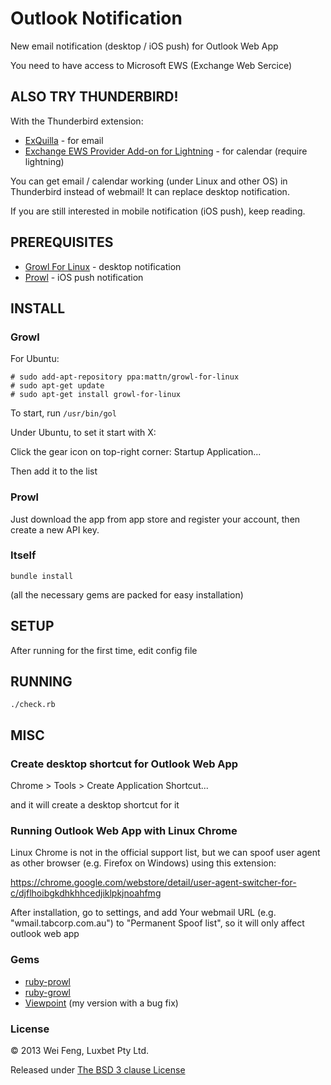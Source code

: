 # Outlook Notification

New email notification (desktop / iOS push) for Outlook Web App

You need to have access to Microsoft EWS (Exchange Web Sercice)

## ALSO TRY THUNDERBIRD!

With the Thunderbird extension:
* [ExQuilla](https://exquilla.zendesk.com/home) - for email
* [Exchange EWS Provider Add-on for Lightning](http://www.1st-setup.nl/wordpress/?page_id=133) - for calendar (require lightning)

You can get email / calendar working (under Linux and other OS) in Thunderbird instead of webmail! It can replace desktop notification. 

If you are still interested in mobile notification (iOS push), keep reading.


## PREREQUISITES

* [Growl For Linux](http://mattn.github.com/growl-for-linux/) - desktop notification 
* [Prowl](http://www.prowlapp.com/) - iOS push notification


## INSTALL

### Growl

For Ubuntu:

```
# sudo add-apt-repository ppa:mattn/growl-for-linux
# sudo apt-get update
# sudo apt-get install growl-for-linux
```

To start, run `/usr/bin/gol`

Under Ubuntu, to set it start with X:

Click the gear icon on top-right corner: Startup Application...

Then add it to the list


### Prowl

Just download the app from app store and register your account, then create a new API key.


### Itself

```
bundle install
```

(all the necessary gems are packed for easy installation)


## SETUP

After running for the first time, edit config file


## RUNNING

```
./check.rb
```


## MISC

### Create desktop shortcut for Outlook Web App

Chrome > Tools > Create Application Shortcut... 

and it will create a desktop shortcut for it 

### Running Outlook Web App with Linux Chrome

Linux Chrome is not in the official support list, but we can spoof user agent as other browser (e.g. Firefox on Windows) using this extension:

https://chrome.google.com/webstore/detail/user-agent-switcher-for-c/djflhoibgkdhkhhcedjiklpkjnoahfmg

After installation, go to settings, and add Your webmail URL (e.g. "wmail.tabcorp.com.au") to "Permanent Spoof list", so it will only affect outlook web app

### Gems

* [ruby-prowl](https://github.com/augustl/ruby-prowl)
* [ruby-growl](https://github.com/drbrain/ruby-growl)
* [Viewpoint](https://github.com/windix/Viewpoint) (my version with a bug fix)

### License

© 2013 Wei Feng, Luxbet Pty Ltd. 

Released under [The BSD 3 clause License](http://www.opensource.org/licenses/BSD-3-Clause)


